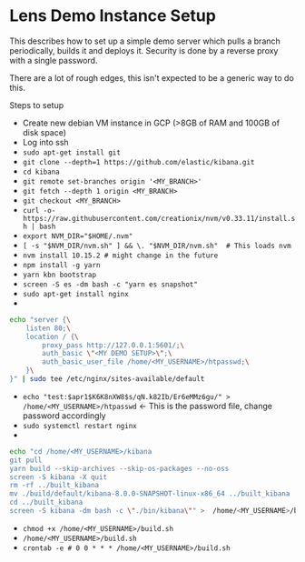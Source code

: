 # Lens Demo Instance Setup

This describes how to set up a simple demo server which pulls a branch periodically, builds it and deploys it.
Security is done by a reverse proxy with a single password.

There are a lot of rough edges, this isn't expected to be a generic way to do this.

Steps to setup

* Create new debian VM instance in GCP (>8GB of RAM and 100GB of disk space)
* Log into ssh
* `sudo apt-get install git`
* `git clone --depth=1 https://github.com/elastic/kibana.git`
* `cd kibana`
* `git remote set-branches origin '<MY_BRANCH>'`
* `git fetch --depth 1 origin <MY_BRANCH>`
* `git checkout <MY_BRANCH>`
* `curl -o- https://raw.githubusercontent.com/creationix/nvm/v0.33.11/install.sh | bash`
* `export NVM_DIR="$HOME/.nvm"`
* `[ -s "$NVM_DIR/nvm.sh" ] && \. "$NVM_DIR/nvm.sh"  # This loads nvm`
* `nvm install 10.15.2 # might change in the future`
* `npm install -g yarn`
* `yarn kbn bootstrap`
* `screen -S es -dm bash -c "yarn es snapshot"`
* `sudo apt-get install nginx`
* 
```sh
echo "server {\
    listen 80;\
    location / {\
        proxy_pass http://127.0.0.1:5601/;\
        auth_basic \"<MY DEMO SETUP>\";\
        auth_basic_user_file /home/<MY_USERNAME>/htpasswd;\
    }\
}" | sudo tee /etc/nginx/sites-available/default
```
* `echo "test:$apr1$K6K8nXW8$s/qN.k82Ib/Er6eMMz6gu/" > /home/<MY_USERNAME>/htpasswd` <- This is the password file, change password accordingly
* `sudo systemctl restart nginx`
* 
```sh
echo "cd /home/<MY_USERNAME>/kibana
git pull
yarn build --skip-archives --skip-os-packages --no-oss
screen -S kibana -X quit
rm -rf ../built_kibana
mv ./build/default/kibana-8.0.0-SNAPSHOT-linux-x86_64 ../built_kibana
cd ../built_kibana
screen -S kibana -dm bash -c \"./bin/kibana\"" >  /home/<MY_USERNAME>/build.sh
```
* `chmod +x /home/<MY_USERNAME>/build.sh`
* `/home/<MY_USERNAME>/build.sh`
* `crontab -e # 0 0 * * * /home/<MY_USERNAME>/build.sh`
